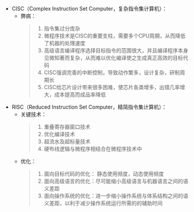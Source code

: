 - CISC（Complex Instruction Set Computer，复杂指令集计算机）：
	- 弊病：
	  > 1. 指令集过分庞杂
	  > 2. 微程序技术是CISC的重要支柱，需要多个CPU周期，从而降低了机器的处理速度
	  > 3. 高级语言编译程序选择目标指令的范围很大，并且编译程序本身见微知著而复杂，从而难以优化编译使之生成真正高效的目标代码
	  > 4. CISC强调完善的中断控制，导致动作繁多，设计复杂，研制周期长
	  > 5. CISC给芯片设计带来很多困难，使芯片各类增多，出错几率增大，成本提高而成品率降低
- RISC（Reduced Instruction Set Computer，精简指令集计算机）：
	- 关键技术：
	  > 1. 重叠寄存器窗口技术
	  > 2. 优化编译技术
	  > 3. 超流水及超标量技术
	  > 4. 硬布线逻辑与微程序相结合在微程序技术中
	- 优化：
	  > 1. 面向目标代码的优化： 静态使用频度，动态使用频度
	  > 2. 面向高级语言的优化：尽可能缩小高级语言与机器语言之间的语义差距
	  > 3. 面向操作系统的优化：进一步缩小操作系统与体系结构之间的语义差距，以利于减少操作系统运行所需的的辅助时间